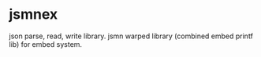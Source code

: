 # jsmnex
json parse, read, write library. jsmn warped library (combined embed printf lib) for embed system.
